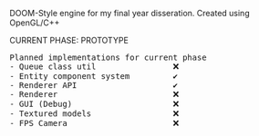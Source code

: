 DOOM-Style engine for my final year disseration. Created using OpenGL/C++

CURRENT PHASE: PROTOTYPE
<pre>
Planned implementations for current phase
- Queue class util                ❌
- Entity component system         ✔️
- Renderer API                    ✔️
- Renderer                        ❌
- GUI (Debug)                     ❌
- Textured models                 ❌
- FPS Camera                      ❌
</pre>
